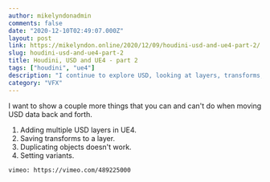 ```yaml
---
author: mikelyndonadmin
comments: false
date: "2020-12-10T02:49:07.000Z"
layout: post
link: https://mikelyndon.online/2020/12/09/houdini-usd-and-ue4-part-2/
slug: houdini-usd-and-ue4-part-2
title: Houdini, USD and UE4 - part 2
tags: ["houdini", "ue4"]
description: "I continue to explore USD, looking at layers, transforms, duplicating objects and variants."
category: "VFX"
---
```


I want to show a couple more things that you can and can't do when moving USD data back and forth.

1. Adding multiple USD layers in UE4.
2. Saving transforms to a layer.
3. Duplicating objects doesn't work.
4. Setting variants.

`vimeo: https://vimeo.com/489225000`
